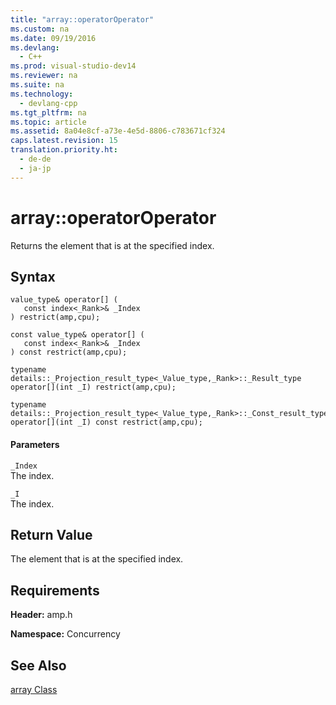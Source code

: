 ```yaml
---
title: "array::operatorOperator"
ms.custom: na
ms.date: 09/19/2016
ms.devlang: 
  - C++
ms.prod: visual-studio-dev14
ms.reviewer: na
ms.suite: na
ms.technology: 
  - devlang-cpp
ms.tgt_pltfrm: na
ms.topic: article
ms.assetid: 8a04e8cf-a73e-4e5d-8806-c783671cf324
caps.latest.revision: 15
translation.priority.ht: 
  - de-de
  - ja-jp
---
```

# array::operatorOperator
Returns the element that is at the specified index.  
  
## Syntax  
  
```  
value_type& operator[] (  
   const index<_Rank>& _Index  
) restrict(amp,cpu);  
  
const value_type& operator[] (  
   const index<_Rank>& _Index  
) const restrict(amp,cpu);  
  
typename details::_Projection_result_type<_Value_type,_Rank>::_Result_type operator[](int _I) restrict(amp,cpu);  
  
typename details::_Projection_result_type<_Value_type,_Rank>::_Const_result_type operator[](int _I) const restrict(amp,cpu);  
```  
  
#### Parameters  
 `_Index`  
 The index.  
  
 `_I`  
 The index.  
  
## Return Value  
 The element that is at the specified index.  
  
## Requirements  
 **Header:** amp.h  
  
 **Namespace:** Concurrency  
  
## See Also  
 [array Class](../vs140/array-Class.md)